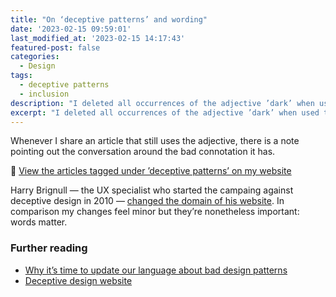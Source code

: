 ```yaml
---
title: "On ‘deceptive patterns’ and wording"
date: '2023-02-15 09:59:01'
last_modified_at: '2023-02-15 14:17:43'
featured-post: false
categories:
  - Design
tags:
  - deceptive patterns
  - inclusion
description: "I deleted all occurrences of the adjective ’dark’ when used to describe deceptive patterns on my website, in a bid to be more inclusive and not discriminatory."
excerpt: "I deleted all occurrences of the adjective ’dark’ when used to describe deceptive patterns on my website, in a bid to be more inclusive and not discriminatory."
---
```

Whenever I share an article that still uses the adjective, there is a note pointing out the conversation around the bad connotation it has.

🔗 <a href="https://silviamaggidesign.com/tag/deceptive-patterns/">View the articles tagged under ’deceptive patterns’ on my website</a>

Harry Brignull — the UX specialist who started the campaing against deceptive design in 2010 — <a href="https://www.deceptive.design/about-us">changed the domain of his website</a>. In comparison my changes feel minor but they’re nonetheless important: words matter.

### Further reading

<ul class="smd-ul">
  <li><a href="https://amyhupe.co.uk/articles/changing-our-language-on-bad-patterns/">Why it’s time to update our language about bad design patterns</a></li>
  <li><a href="https://www.deceptive.design/">Deceptive design website</a></li>
</ul>